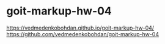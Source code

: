 # goit-markup-hw-04
https://vedmedenkobohdan.github.io/goit-markup-hw-04/
https://github.com/vedmedenkobohdan/goit-markup-hw-04
